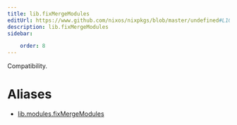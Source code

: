 ```yaml
---
title: lib.fixMergeModules
editUrl: https://www.github.com/nixos/nixpkgs/blob/master/undefined#L1090C21
description: lib.fixMergeModules
sidebar:

    order: 8
---
```


Compatibility.


# Aliases

- [lib.modules.fixMergeModules](/nix-doc-comments/reference/lib/modules/lib-modules-fixmergemodules)


